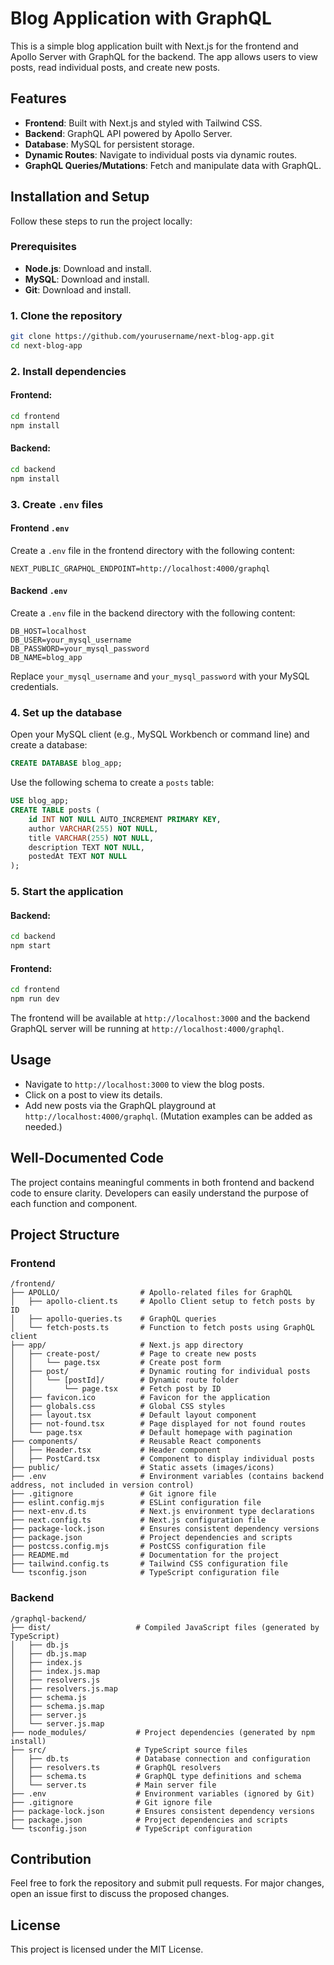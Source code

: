 # Blog Application with GraphQL

This is a simple blog application built with Next.js for the frontend and Apollo Server with GraphQL for the backend. The app allows users to view posts, read individual posts, and create new posts.

## Features

- **Frontend**: Built with Next.js and styled with Tailwind CSS.
- **Backend**: GraphQL API powered by Apollo Server.
- **Database**: MySQL for persistent storage.
- **Dynamic Routes**: Navigate to individual posts via dynamic routes.
- **GraphQL Queries/Mutations**: Fetch and manipulate data with GraphQL.

## Installation and Setup

Follow these steps to run the project locally:

### Prerequisites

- **Node.js**: Download and install.
- **MySQL**: Download and install.
- **Git**: Download and install.

### 1. Clone the repository
```bash
git clone https://github.com/yourusername/next-blog-app.git
cd next-blog-app
```

### 2. Install dependencies

#### Frontend:
```bash
cd frontend
npm install
```

#### Backend:
```bash
cd backend
npm install
```

### 3. Create `.env` files

#### Frontend `.env`
Create a `.env` file in the frontend directory with the following content:
```env
NEXT_PUBLIC_GRAPHQL_ENDPOINT=http://localhost:4000/graphql
```

#### Backend `.env`
Create a `.env` file in the backend directory with the following content:
```env
DB_HOST=localhost
DB_USER=your_mysql_username
DB_PASSWORD=your_mysql_password
DB_NAME=blog_app
```
Replace `your_mysql_username` and `your_mysql_password` with your MySQL credentials.

### 4. Set up the database

Open your MySQL client (e.g., MySQL Workbench or command line) and create a database:
```sql
CREATE DATABASE blog_app;
```

Use the following schema to create a `posts` table:
```sql
USE blog_app;
CREATE TABLE posts (
    id INT NOT NULL AUTO_INCREMENT PRIMARY KEY,
    author VARCHAR(255) NOT NULL,
    title VARCHAR(255) NOT NULL,
    description TEXT NOT NULL,
    postedAt TEXT NOT NULL
);
```

### 5. Start the application

#### Backend:
```bash
cd backend
npm start
```

#### Frontend:
```bash
cd frontend
npm run dev
```

The frontend will be available at `http://localhost:3000` and the backend GraphQL server will be running at `http://localhost:4000/graphql`.

## Usage

- Navigate to `http://localhost:3000` to view the blog posts.
- Click on a post to view its details.
- Add new posts via the GraphQL playground at `http://localhost:4000/graphql`. (Mutation examples can be added as needed.)

## Well-Documented Code

The project contains meaningful comments in both frontend and backend code to ensure clarity. Developers can easily understand the purpose of each function and component.

## Project Structure

### Frontend
```
/frontend/
├── APOLLO/                  # Apollo-related files for GraphQL
│   ├── apollo-client.ts     # Apollo Client setup to fetch posts by ID
│   ├── apollo-queries.ts    # GraphQL queries
│   └── fetch-posts.ts       # Function to fetch posts using GraphQL client
├── app/                     # Next.js app directory
│   ├── create-post/         # Page to create new posts
│   │   └── page.tsx         # Create post form
│   ├── post/                # Dynamic routing for individual posts
│   │   └── [postId]/        # Dynamic route folder
│   │       └── page.tsx     # Fetch post by ID
│   ├── favicon.ico          # Favicon for the application
│   ├── globals.css          # Global CSS styles
│   ├── layout.tsx           # Default layout component
│   ├── not-found.tsx        # Page displayed for not found routes
│   └── page.tsx             # Default homepage with pagination
├── components/              # Reusable React components
│   ├── Header.tsx           # Header component
│   ├── PostCard.tsx         # Component to display individual posts
├── public/                  # Static assets (images/icons)
├── .env                     # Environment variables (contains backend address, not included in version control)
├── .gitignore               # Git ignore file
├── eslint.config.mjs        # ESLint configuration file
├── next-env.d.ts            # Next.js environment type declarations
├── next.config.ts           # Next.js configuration file
├── package-lock.json        # Ensures consistent dependency versions
├── package.json             # Project dependencies and scripts
├── postcss.config.mjs       # PostCSS configuration file
├── README.md                # Documentation for the project
├── tailwind.config.ts       # Tailwind CSS configuration file
└── tsconfig.json            # TypeScript configuration file
```

### Backend
```
/graphql-backend/
├── dist/                   # Compiled JavaScript files (generated by TypeScript)
│   ├── db.js
│   ├── db.js.map
│   ├── index.js
│   ├── index.js.map
│   ├── resolvers.js
│   ├── resolvers.js.map
│   ├── schema.js
│   ├── schema.js.map
│   ├── server.js
│   └── server.js.map
├── node_modules/           # Project dependencies (generated by npm install)
├── src/                    # TypeScript source files
│   ├── db.ts               # Database connection and configuration
│   ├── resolvers.ts        # GraphQL resolvers
│   ├── schema.ts           # GraphQL type definitions and schema
│   └── server.ts           # Main server file
├── .env                    # Environment variables (ignored by Git)
├── .gitignore              # Git ignore file
├── package-lock.json       # Ensures consistent dependency versions
├── package.json            # Project dependencies and scripts
└── tsconfig.json           # TypeScript configuration
```

## Contribution

Feel free to fork the repository and submit pull requests. For major changes, open an issue first to discuss the proposed changes.

## License

This project is licensed under the MIT License.

